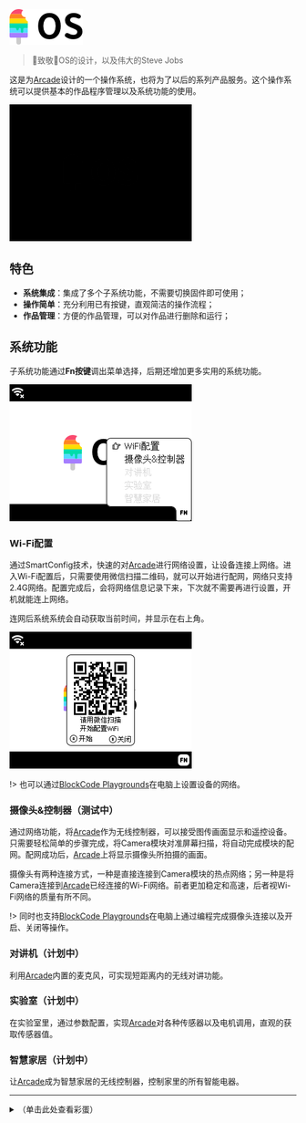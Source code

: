 ![](_media/os-logo-c.png)

> 🫡致敬OS的设计，以及伟大的Steve Jobs

这是为[Arcade](https://arcade.blockcode.fun/)设计的一个操作系统，也将为了以后的系列产品服务。这个操作系统可以提供基本的作品程序管理以及系统功能的使用。

![](_media/popsicle-os.gif)

## 特色

- **系统集成**：集成了多个子系统功能，不需要切换固件即可使用；
- **操作简单**：充分利用已有按键，直观简洁的操作流程；
- **作品管理**：方便的作品管理，可以对作品进行删除和运行；

## 系统功能

子系统功能通过**Fn按键**调出菜单选择，后期还增加更多实用的系统功能。

![](_media/fn-menu.png)

### Wi-Fi配置

通过SmartConfig技术，快速的对[Arcade](https://arcade.blockcode.fun/)进行网络设置，让设备连接上网络。进入Wi-Fi配置后，只需要使用微信扫描二维码，就可以开始进行配网，网络只支持2.4G网络。配置完成后，会将网络信息记录下来，下次就不需要再进行设置，开机就能连上网络。

连网后系统系统会自动获取当前时间，并显示在右上角。

![](_media/wifi-config.png)

!> 也可以通过[BlockCode Playgrounds](https://make.blockcode.fun/)在电脑上设置设备的网络。

### 摄像头&控制器（测试中）

通过网络功能，将[Arcade](https://arcade.blockcode.fun/)作为无线控制器，可以接受图传画面显示和遥控设备。只需要轻松简单的步骤完成，将Camera模块对准屏幕扫描，将自动完成模块的配网。配网成功后，[Arcade](https://arcade.blockcode.fun/)上将显示摄像头所拍摄的画面。

摄像头有两种连接方式，一种是直接连接到Camera模块的热点网络；另一种是将Camera连接到[Arcade](https://arcade.blockcode.fun/)已经连接的Wi-Fi网络。前者更加稳定和高速，后者视Wi-Fi网络的质量有所不同。

!> 同时也支持[BlockCode Playgrounds](https://make.blockcode.fun/)在电脑上通过编程完成摄像头连接以及开启、关闭等操作。

### 对讲机（计划中）

利用[Arcade](https://arcade.blockcode.fun/)内置的麦克风，可实现短距离内的无线对讲功能。

### 实验室（计划中）

在实验室里，通过参数配置，实现[Arcade](https://arcade.blockcode.fun/)对各种传感器以及电机调用，直观的获取传感器值。

### 智慧家居（计划中）

让[Arcade](https://arcade.blockcode.fun/)成为智慧家居的无线控制器，控制家里的所有智能电器。

---

<details>
<summary>（单击此处查看彩蛋）</summary>

## 彩蛋

最后还有一个彩蛋，可能大家在最前面的动画中有注意看到在Fn菜单里面有一个“NES模拟器”，可是怎么没有介绍！是看错了吗？你没有看错，确实有NES模拟器功能，但是作为一款编程学习机，这个只是送给大家的一个小惊喜，通过[BlockCode Playgrounds](https://make.blockcode.fun/)上传NES游戏，才会激活这个功能。

<center>

![](_media/nes-1.png)
![](_media/nes-2.png)
![](_media/nes-3.png)
![](_media/nes-4.png)

</center>

</details>
